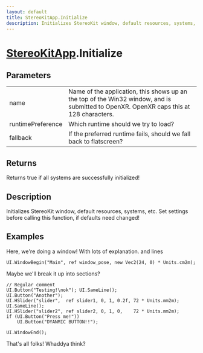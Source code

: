 ```yaml
---
layout: default
title: StereoKitApp.Initialize
description: Initializes StereoKit window, default resources, systems, etc. Set settings before calling this function, if defaults need changed!
---
```

# [StereoKitApp](/assets/pages/Reference/StereoKitApp.html).Initialize

## Parameters

|  |  |
|--|--|
|name|Name of the application, this shows up an the top of the Win32 window, and is submitted to OpenXR. OpenXR caps this at 128 characters.|
|runtimePreference|Which runtime should we try to load?|
|fallback|If the preferred runtime fails, should we fall back to flatscreen?|

## Returns
Returns true if all systems are successfully initialized!

## Description
Initializes StereoKit window, default resources, systems, etc. Set settings before calling this function, if defaults need changed!


## Examples

Here, we're doing a window!
With lots of explanation.
and lines
```
UI.WindowBegin("Main", ref window_pose, new Vec2(24, 0) * Units.cm2m);

```
Maybe we'll break it up into sections?
```
// Regular comment
UI.Button("Testing!\nok"); UI.SameLine();
UI.Button("Another");
UI.HSlider("slider",  ref slider1, 0, 1, 0.2f, 72 * Units.mm2m); UI.SameLine();
UI.HSlider("slider2", ref slider2, 0, 1, 0,    72 * Units.mm2m);
if (UI.Button("Press me!"))
    UI.Button("DYANMIC BUTTON!!");

UI.WindowEnd();
```
That's all folks!
Whaddya think?

